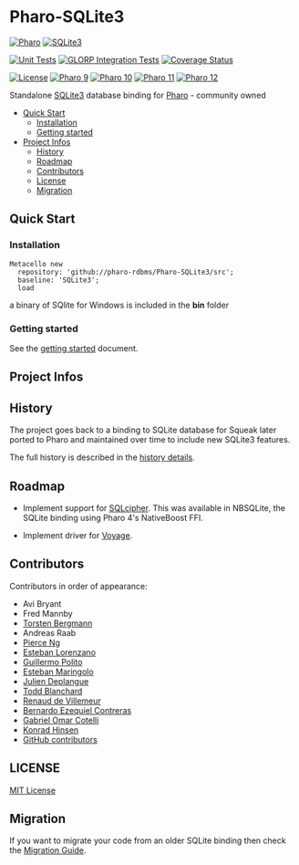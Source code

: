 # Pharo-SQLite3
[![Pharo](https://img.shields.io/static/v1?style=for-the-badge&message=Pharo&color=3297d4&logo=Harbor&logoColor=FFFFFF&label=)](https://www.pharo.org) 
[![SQLite3](https://img.shields.io/static/v1?style=for-the-badge&message=SQLite3&color=044a64&logo=SQLite&logoColor=FFFFFF&label=)](https://www.sqlite.org)

[![Unit Tests](https://github.com/pharo-rdbms/Pharo-SQLite3/actions/workflows/unit-tests.yml/badge.svg)](https://github.com/pharo-rdbms/Pharo-SQLite3/actions/workflows/unit-tests.yml)
[![GLORP Integration Tests](https://github.com/pharo-rdbms/Pharo-SQLite3/workflows/GLORP%20Integration%20Tests/badge.svg?branch=master)](https://github.com/pharo-rdbms/Pharo-SQLite3/actions?query=workflow%3AGLORP%20Integration%20Tests)
[![Coverage Status](https://codecov.io/github/pharo-rdbms/Pharo-SQLite3/coverage.svg?branch=master)](https://codecov.io/gh/pharo-rdbms/Pharo-SQLite3/branch/master)

[![License](https://img.shields.io/badge/License-MIT-blue.svg)](LICENSE)
[![Pharo 9](https://img.shields.io/badge/Pharo-9.0-%23aac9ff.svg)](https://pharo.org/download)
[![Pharo 10](https://img.shields.io/badge/Pharo-10-%23aac9ff.svg)](https://pharo.org/download)
[![Pharo 11](https://img.shields.io/badge/Pharo-11-%23aac9ff.svg)](https://pharo.org/download)
[![Pharo 12](https://img.shields.io/badge/Pharo-12-%23aac9ff.svg)](https://pharo.org/download)


Standalone [SQLite3](https://www.sqlite.org) database binding for
[Pharo](http://www.pharo.org) - community owned

- [Quick Start](#quick-start)
  - [Installation](#installation)
  - [Getting started](#getting-started)
- [Project Infos](#project-infos)
  - [History](#history)
  - [Roadmap](#roadmap)
  - [Contributors](#contributors)
  - [License](#license)
  - [Migration](#migration)

## Quick Start

### Installation

```Smalltalk
Metacello new
  repository: 'github://pharo-rdbms/Pharo-SQLite3/src';
  baseline: 'SQLite3';
  load
```

a binary of SQlite for Windows is included in the **bin** folder

### Getting started

See the [getting started](doc/getting_started.md) document.

## Project Infos

## History

The project goes back to a binding to SQLite database for Squeak later ported to
Pharo and maintained over time to include new SQLite3 features.

The full history is described in the [history details](doc/history.md).

## Roadmap

- Implement support for
  [SQLcipher](https://github.com/sqlcipher/sqlcipher). This was available
  in NBSQLite, the SQLite binding using Pharo 4's NativeBoost FFI.

- Implement driver for [Voyage](https://github.com/pharo-nosql/voyage).

## Contributors

Contributors in order of appearance:

- Avi Bryant
- Fred Mannby
- [Torsten Bergmann](https://github.com/astares)
- Andreas Raab
- [Pierce Ng](https://github.com/PierceNg)
- [Esteban Lorenzano](https://github.com/estebanlm)
- [Guillermo Polito](https://github.com/guillep)
- [Esteban Maringolo](https://github.com/emaringolo)
- [Julien Deplangue](https://github.com/juliendelplanque)
- [Todd Blanchard](https://github.com/tblanchard)
- [Renaud de Villemeur](https://github.com/rvillemeur)
- [Bernardo Ezequiel Contreras](https://github.com/vonbecmann)
- [Gabriel Omar Cotelli](https://github.com/gcotelli)
- [Konrad Hinsen](https://github.com/khinsen)
- [GitHub contributors](https://github.com/pharo-rdbms/Pharo-SQLite3/graphs/contributors)

## LICENSE

[MIT License](LICENSE)

## Migration

If you want to migrate your code from an older SQLite binding then check the
[Migration Guide](doc/migration.md).
